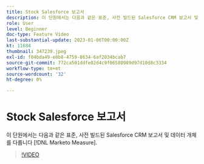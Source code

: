 ```yaml
---
title: Stock Salesforce 보고서
description: 이 단원에서는 다음과 같은 표준, 사전 빌드된 Salesforce CRM 보고서 및 데이터 개체를 다룹니다 [!DNL Marketo Measure].
role: User
level: Beginner
doc-type: Feature Video
last-substantial-update: 2023-01-06T00:00:00Z
kt: 11684
thumbnail: 347239.jpeg
exl-id: f04bda49-e8b8-4759-8634-6af2034bcab7
source-git-commit: 772ca501ddfe02d4c9f06580989d97d10d8c3334
workflow-type: tm+mt
source-wordcount: '32'
ht-degree: 0%

---
```


# Stock Salesforce 보고서

이 단원에서는 다음과 같은 표준, 사전 빌드된 Salesforce CRM 보고서 및 데이터 개체를 다룹니다 [!DNL Marketo Measure].

>[!VIDEO](https://video.tv.adobe.com/v/347239/?quality=12&learn=on)
